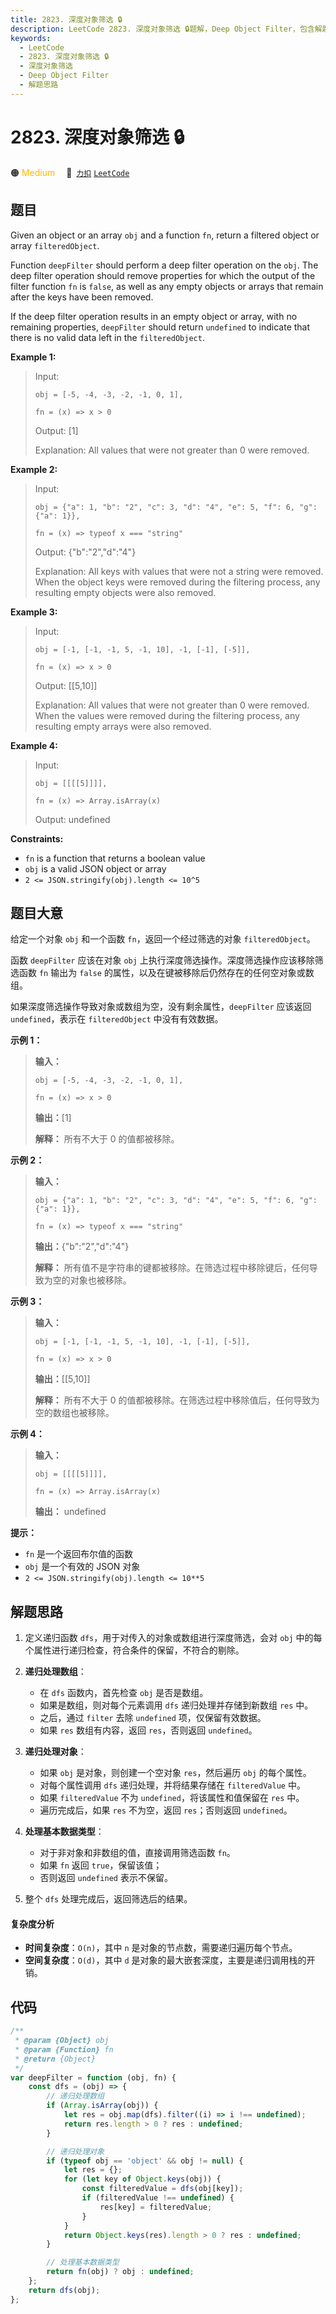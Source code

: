 ```yaml
---
title: 2823. 深度对象筛选 🔒
description: LeetCode 2823. 深度对象筛选 🔒题解，Deep Object Filter，包含解题思路、复杂度分析以及完整的 JavaScript 代码实现。
keywords:
  - LeetCode
  - 2823. 深度对象筛选 🔒
  - 深度对象筛选
  - Deep Object Filter
  - 解题思路
---
```


# 2823. 深度对象筛选 🔒

🟠 <font color=#ffb800>Medium</font>&emsp; 🔗&ensp;[`力扣`](https://leetcode.cn/problems/deep-object-filter) [`LeetCode`](https://leetcode.com/problems/deep-object-filter)

## 题目

Given an object or an array `obj` and a function `fn`, return a filtered
object or array `filteredObject`.

Function `deepFilter` should perform a deep filter operation on the `obj`. The
deep filter operation should remove properties for which the output of the
filter function `fn` is `false`, as well as any empty objects or arrays that
remain after the keys have been removed.

If the deep filter operation results in an empty object or array, with no
remaining properties, `deepFilter` should return `undefined` to indicate that
there is no valid data left in the `filteredObject`.

**Example 1:**

> Input:
>
> ```
> obj = [-5, -4, -3, -2, -1, 0, 1],
>
> fn = (x) => x > 0
> ```
>
> Output: [1]
>
> Explanation: All values that were not greater than 0 were removed.

**Example 2:**

> Input:
>
> ```
> obj = {"a": 1, "b": "2", "c": 3, "d": "4", "e": 5, "f": 6, "g": {"a": 1}},
>
> fn = (x) => typeof x === "string"
> ```
>
> Output: {"b":"2","d":"4"}
>
> Explanation: All keys with values that were not a string were removed. When the object keys were removed during the filtering process, any resulting empty objects were also removed.

**Example 3:**

> Input:
>
> ```
> obj = [-1, [-1, -1, 5, -1, 10], -1, [-1], [-5]],
>
> fn = (x) => x > 0
> ```
>
> Output: [[5,10]]
>
> Explanation: All values that were not greater than 0 were removed. When the values were removed during the filtering process, any resulting empty arrays were also removed.

**Example 4:**

> Input:
>
> ```
> obj = [[[[5]]]],
>
> fn = (x) => Array.isArray(x)
> ```
>
> Output: undefined

**Constraints:**

- `fn` is a function that returns a boolean value
- `obj` is a valid JSON object or array
- `2 <= JSON.stringify(obj).length <= 10^5`

## 题目大意

给定一个对象 `obj` 和一个函数 `fn`，返回一个经过筛选的对象 `filteredObject`。

函数 `deepFilter` 应该在对象 `obj` 上执行深度筛选操作。深度筛选操作应该移除筛选函数 `fn` 输出为 `false`
的属性，以及在键被移除后仍然存在的任何空对象或数组。

如果深度筛选操作导致对象或数组为空，没有剩余属性，`deepFilter` 应该返回 `undefined`，表示在 `filteredObject`
中没有有效数据。

**示例 1：**

> **输入：**
>
> ```
> obj = [-5, -4, -3, -2, -1, 0, 1],
>
> fn = (x) => x > 0
> ```
>
> **输出：**[1]
>
> **解释：** 所有不大于 0 的值都被移除。

**示例 2：**

> **输入：**
>
> ```
> obj = {"a": 1, "b": "2", "c": 3, "d": "4", "e": 5, "f": 6, "g": {"a": 1}},
>
> fn = (x) => typeof x === "string"
> ```
>
> **输出：**{"b":"2","d":"4"}
>
> **解释：** 所有值不是字符串的键都被移除。在筛选过程中移除键后，任何导致为空的对象也被移除。

**示例 3：**

> **输入：**
>
> ```
> obj = [-1, [-1, -1, 5, -1, 10], -1, [-1], [-5]],
>
> fn = (x) => x > 0
> ```
>
> **输出：**[[5,10]]
>
> **解释：** 所有不大于 0 的值都被移除。在筛选过程中移除值后，任何导致为空的数组也被移除。

**示例 4：**

> **输入：**
>
> ```
> obj = [[[[5]]]],
>
> fn = (x) => Array.isArray(x)
> ```
>
> **输出：** undefined

**提示：**

- `fn` 是一个返回布尔值的函数
- `obj` 是一个有效的 JSON 对象
- `2 <= JSON.stringify(obj).length <= 10**5`

## 解题思路

1. 定义递归函数 `dfs`，用于对传入的对象或数组进行深度筛选，会对 `obj` 中的每个属性进行递归检查，符合条件的保留，不符合的剔除。

2. **递归处理数组**：

   - 在 `dfs` 函数内，首先检查 `obj` 是否是数组。
   - 如果是数组，则对每个元素调用 `dfs` 递归处理并存储到新数组 `res` 中。
   - 之后，通过 `filter` 去除 `undefined` 项，仅保留有效数据。
   - 如果 `res` 数组有内容，返回 `res`，否则返回 `undefined`。

3. **递归处理对象**：

   - 如果 `obj` 是对象，则创建一个空对象 `res`，然后遍历 `obj` 的每个属性。
   - 对每个属性调用 `dfs` 递归处理，并将结果存储在 `filteredValue` 中。
   - 如果 `filteredValue` 不为 `undefined`，将该属性和值保留在 `res` 中。
   - 遍历完成后，如果 `res` 不为空，返回 `res`；否则返回 `undefined`。

4. **处理基本数据类型**：

   - 对于非对象和非数组的值，直接调用筛选函数 `fn`。
   - 如果 `fn` 返回 `true`，保留该值；
   - 否则返回 `undefined` 表示不保留。

5. 整个 `dfs` 处理完成后，返回筛选后的结果。

#### 复杂度分析

- **时间复杂度**：`O(n)`，其中 `n` 是对象的节点数，需要递归遍历每个节点。
- **空间复杂度**：`O(d)`，其中 `d` 是对象的最大嵌套深度，主要是递归调用栈的开销。

## 代码

```javascript
/**
 * @param {Object} obj
 * @param {Function} fn
 * @return {Object}
 */
var deepFilter = function (obj, fn) {
	const dfs = (obj) => {
		// 递归处理数组
		if (Array.isArray(obj)) {
			let res = obj.map(dfs).filter((i) => i !== undefined);
			return res.length > 0 ? res : undefined;
		}

		// 递归处理对象
		if (typeof obj == 'object' && obj != null) {
			let res = {};
			for (let key of Object.keys(obj)) {
				const filteredValue = dfs(obj[key]);
				if (filteredValue !== undefined) {
					res[key] = filteredValue;
				}
			}
			return Object.keys(res).length > 0 ? res : undefined;
		}

		// 处理基本数据类型
		return fn(obj) ? obj : undefined;
	};
	return dfs(obj);
};
```
